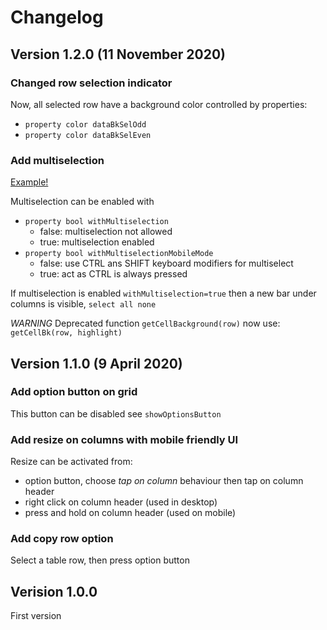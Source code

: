 # Changelog

## Version 1.2.0 (11 November 2020)
### Changed row selection indicator
Now, all selected row have a background color controlled by properties:
* `property color dataBkSelOdd`
* `property color dataBkSelEven`

### Add multiselection
[Example!](https://dev.bigno.it/bppgrid/multiselection.gif)

Multiselection can be enabled with
* `property bool withMultiselection`
  * false: multiselection not allowed
  * true: multiselection enabled
* `property bool withMultiselectionMobileMode`
  * false: use CTRL ans SHIFT keyboard modifiers for multiselect
  * true: act as CTRL is always pressed

If multiselection is enabled `withMultiselection=true` then a new bar under columns is visible, `select all none`

*WARNING* Deprecated function `getCellBackground(row)` now use: `getCellBk(row, highlight)`

## Version 1.1.0 (9 April 2020)
### Add option button on grid
This button can be disabled see `showOptionsButton`

### Add resize on columns with mobile friendly UI
Resize can be activated from:
* option button, choose *tap on column* behaviour then tap on column header
* right click on column header (used in desktop)
* press and hold on column header (used on mobile)

### Add copy row option
Select a table row, then press option button

## Verision 1.0.0
First version
